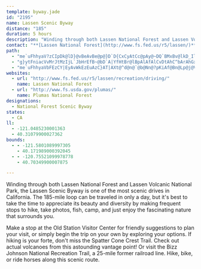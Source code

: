 ```yaml
---
template: byway.jade
id: "2195"
name: Lassen Scenic Byway
distance: "185"
duration: 5 hours
description: "Winding through both Lassen National Forest and Lassen Volcanic National Park, this 185-mile loop is one of the most scenic drives in California."
contact: "**[Lassen National Forest](http://www.fs.fed.us/r5/lassen/)**  \r\n530-257-2151, TDD 530-252-6624\r\n\r\n**[Plumas National Forest](http://http://www.fs.fed.us/r5/plumas/)**  \r\n530-283-2050\r\n\r\n"
path: 
  - "me`uFhhyaV?zCIpDk@lD}@vBeAvBe@p@}D`D{CxCyAtCc@pAy@~DQ`BMxBv@lkD_IlpBUrLLtF`@lDvAnIjQh`A``AbmEvAnH\\xCZtG?vBCfCUrEi@fEe@hCyAxFgEpI_p@|t@yTjViBxCy@zBm@~DWzEP~Fh@lDfBzGtO~o@~@tEXrBJ~B?tD}Eb~Ak@nTGrGA`GXzOt@bQh@~Gh@zE^tElCrQrB`F~@jA|FvEt^nWdMtJlHzEvDxCj]bVpKfIp|@rn@lL|IlKlH"
  - "g}ytFniacVvMrJtMzIjL`JbHrEfB~@bD`A|YfHtBr@lBpAlAfAlCvDtAhC^bArAhGxA`K|B`RJrDY`HeA`HcCxHo@fCg@~C[hDOdC?dBLfEx@hG~@lDrCfGd@pAx@xCj@tDF~CYdFyNbjA[dF?tElHpjBlC|n@t@zNAjByL|{AeAnOCxBb@~DxEhPdIrW^pBNrA@xE{@`zATnCbDbSTdEiB|}AGzASjAu@nCaHfQ_Oh]eAlBqEbGmBrB}FrFqJpHaClCeBhCkAvBkE|IsClGcBvCyAnBcDrCaRdMqAhAiCdFaLhXm@hAkAdAi@PcBRwBSy\\sGi[yH_MmC{Dm@o_@mEcCAyAHgC\\eAXcDdBaD`CoBfCcBdDmFnO_AdCi@z@iAdBmGtGmCdDyAlCiBfEyQjf@yN~`@_AxCcAzBo@fCy@pEa[rmBo@bCwHtSeAjC}AjC}CfDwSdOyFdDkJpCaL`CyC~@aYzKyFlByPnHaIxCsCvBoKbJwH~FoBlBaF|IaJtQcDpDoR|L_N`IaJfGmDvCiC`D{HzMs@~A[lAe@lF?tB^bDx@`CnB`Eb@|AJtA?rCcCvQOlDB~BN~B^lClBzFZbBXlEV`Bf@xAlA~BrE`I|AjBhAfAx@j@lH|CxCjBvCdCrAtBTp@LpAK`EF`B`@|ArDhIV~@CrCo@zDB~@Fr@dBrGzAhLrAfC~AhBl@NlETn@LbAz@t@~BB|@O`AeBjDa@tBK~JZzB\\r@f@p@v@f@r@RvESp@F~@\\r@r@h@jAHtACpAyAbLq@lBk@j@]PkBRoA]yAiA}B}@}Ce@u@UYQmDsDoC{As@K_A?gCx@yAPuBk@{EmF_@}@a@}AqAkBoBeBsAyC_A{@i@SeBWsHWiBo@{BkAiAW}AG_CPiHfAuCfA]eAa@u@kCaCs@e@mA_@sB_@}E_@{IyD_Dk@qEa@qHgDcDcDeOePsGmIeAeAoGuDs@My@BoEpBgBVuAWkFyCiCm@cCY{DWeE?kKVgGCeBMeJ_Bo@AwFtAyCDuIy@sALi@P}A|@oDtCyCdBwGxBs@d@_CfCiBrCkEzF{@p@mBx@uK`DuAMs@SwEkC_@KuAE_Dj@sK`HsCv@iBLw@Kg@Wi@g@qAeBk@a@y@YyA?sTtHwGpBsJnEoDv@_BDoEIqAJ{A`@y@?s@AoIgBeA?eCz@mAp@_CfBsClE}@x@o@b@gB`@q@DiAKo@Ym@k@Sa@UeAMuAQw@Yk@_@a@yAYmCCyEuCiBQwALeA\\SR_AjBcAlAcCtAaEbB]Dw@IwCs@_BAoBJeM`Bi@Zu@PwEPmBrAa@@{E{@a@Y]]o@sAs@_AOMiBk@iBgDKgA@s@Le@\\k@VMxCk@nAe@xDoBl@o@nAuB|@w@x@_@fE{@xBeA~@_AlDyEx@gA\\o@Fo@[s@m@Y}D{@mE_Co@k@Ym@?w@^yBLuCl@eBBy@k@_CsBcEIkALgAxDeIH[Ii@IGeBYy@?wC~Au@R_AFwCMsCfAqBVoCC_C}@s@?sBz@UVaCrEsGtHmB^oB`AaD?aAJmCrAyA?i@LeAxAq@bCUnBDp@LL^Lb@Ut@yEVg@j@_@tDF`BRn@r@HXDv@OdAYf@sExBmCrC_@Po@BiAUeBGyGcBuAa@kD_Bm@q@g@S_D^q@Qe@[k@_Aa@aDk@o@eASe@P_@\\w@zAY^o@FiA[_@LSd@Br@h@j@xB`@d@Sp@aAp@o@ZANJN^Bl@KVcBhAYd@q@rCa@P[Ey@_BiBeBi@_Am@mBEy@?_AOoAmAcDK{@YoHHwBXyAhBgDX_ATiEIiASa@q@WY?}Ap@u@JsAOyBcAe@o@Mg@Ls@`@e@lBA~@]fCmCXe@PeABmBO{@e@kAaD{DYi@[sA?c@?w@NaArB_GNy@?_DJeAd@m@vAUXWDSBe@IW_@m@aB_BWk@Mu@HcARa@~@sAJk@Dy@Ks@Um@i@]c@Ei@HsEfB_BdAi@RmE~@cBFiAd@gGGuCg@w@_@iBcBwA{A[k@_@kBc@gEiCiLOeAHeCf@uEz@yCzBuBrAQvBPtAW|@s@xBgGhBaGNeA?gBq@kCaAs@yB_AOY?q@Za@\\AvEhBd@DZ_@Fu@CO]UkBe@i@y@Mq@OyEo@mEeE{L]oBUm@m@q@a@ScDKiAsAw@wB[wBIcBY_BcCwEa@wACq@JuEmA{GGkBTgAh@k@vEe@nAJnAd@XT|@vAx@f@n@?h@[P_@Lg@n@aJN}@Xq@nBmC~AyAxA{@pD}Ad@a@pDsK`KiOnA_Ch@aCb@oHZ_Bb@eAfAyAj@Y~@Mr@Ld@\\^x@Jh@Br@Ox@[|@wEhIc@dA[rAGj@FrAh@rDJxBExCcBbQIf@mBxCUjAEz@RxB~@rCxAdB~Ax@`APdADhAQ`AYr@e@bAmAtHsPbBaFj@}DNkEN_AbA{BxF_HXe@Ns@EaBUcBmDoQEc@?}Bw@iDXoSQeFTkOImFOiBWs@k@e@i@IsBHaB[gBeAy@y@Wg@g@_C]sD\\kF?uBGkAq@sD}@{GOa@u@kAmAm@e@_@i@yAOkBOuJUmFSsAs@qC_@gDYs@cAoAu@e@_AQaEQyAg@}EeCu@gAyAgEc@y@uAsAmBkAs@s@S_@a@sCY_AiA_BkJaG{@SaGKy@Ki@[eBkBiB_A}OgFoB{AsAqBi@a@g@Qu@EaAXgClAy@J{@K_GoEqBgCuImMgAy@kAK{IfCyCE{EiAoDKmCFmBr@{Gh@sIxCu@`@{BlFiFpO_@vA}@xGi@bGg@jEgBbSiBjPIdB_@~BUpAm@zAuAlBcBdB_@r@s@dByAdFOr@EhAJ|@^nAvA|BDx@E`AuDxQ{@tCiAfAcClAwJdDcD`BSTYl@Kr@ExCDlFSfD_@jByB|EqAdCq@zBs@jAa@^wBf@o@x@Wv@[~AMdBJfBd@`Cz@vBlBx@X`@B~B]~@k@Zs@AuEaAeDcAyAMyRReAPqAx@aAlAuApCwAbCiJfLoDdFmAlCYdA}Hnf@sDzNs@jBa@d@wAfAmCrA}@p@eGtAs@d@_Bp@sA`DqBlC{@l@aIlEmClB_AdAsBvDiCbDsPnKmHjDoQ`GmAV_CLqNFwBb@qBlA_GfGoAz@}@XyD|BgDzEU~@c@~Cy@fAiErB]~@iJ|ZGfBN~AlCtH^lBHlBEhA]xAiBnD}E`HuArIY~@_@d@_@TsBj@wAPyB@cDs@{@GmC`@gAn@aBbBoi@fw@sE`GcFjDiB|Ai@r@yAdDmArB_@h@_C|AwApA_@d@[x@C`ALv@Tj@d@`@xA`@`Eu@bD`@nAGr@e@bDyCrBm@vGXlFMnAX|@fA~@rDh@xAd@z@r@h@dBf@fEEjAHvAf@hBtAh@h@tGhJzAlBdB~AjE~CbAzAxApDt@xA`@d@vC`Alt@zOfDxAhBxAxB`D`HnMpDlH~HbVb@lBT|ANlCF`C_@nJ@dBDrAl@~Gi@vECxAZbCpCnMj@fENlCBzBWdI@lCvA`ID~@EtB]dBs@xA{GdI{@tAq@lB{EzOgA~AkAr@qRfFgCbAg@x@OzAiC]kABgC^y^fLuBZoCJgBEyBSsBe@}BaAsBqAqIgGgBy@oqAy[eB}@sIqI_Ao@qFmBsB{A_ByBiEsLgAeCyBaDeL{LmBaD_BsFsC}KsB}Fk`@e{@mEiK{Ie[_CkJwC{Iu@mAmByByByAsEsAqImByDyBaUqPcEcDiC_Cy@cA}AeCuAwCs^ey@cFuKyG{O}@kC_AcEy@eFcB{Qy@gD_Oe[sAyDwKmi@W{C[oKUqBi@mC{Nmh@gCaIoCiGgBqCoAaByC}C}CuBsBeAuwAug@eNwEwBy@uA_AgB{BeAaCo@qCqBuKk@yAo@aA}@}@gBmA{C_EsAgAsDeBuA{@gUcXgBaBgMaJms@_i@yEyDmAmAeCeE}E}McAmBsBkCeDaCeIqDmDmAiTyDm@OmAq@uAwA_AoBs@}DEmBHmBt@{GlB{SEgD}@aHu@yBoD{GoKwQsA_ByBeBqGsClFok@bAmIzNo}@r@{EHyCGsB[yC_@aBk@yAaBmCu@w@sBoAoBi@}AMgBFyEbA}ALgKLcOy@_FP}@GwGeBoQ_@cEPcCZ}Cp@oBTsAAwEg@eS`BwDKeCa@yAc@aEoBuAeAwA{Bc@wAKy@ImBDsBNgAh@kBp@gAv@}@d_@uSlA{@nAyAx@eBh@mBvE{VVaAt@{AtAcBv]iUtDuC~C_E|QqXfCeDfAgAv~@gm@~AyA`CoChAkBxAuChIuTdAsB|A_CpCkChOuKdBgB~@wAhAoC\\yAdBcOl@gCv@qBv@gApF}FnBaCfC{ElAmDd@kBrEiSrAaHn@sGrDuo@t@uKr@oHx@aGpDmTnDqQvWixAzRqeA`AsFb@{D`@mHxU}eH`BwWlJenACgDKqB_@cCe@eBoNed@yAyDiCoEgBkBiCmBwT{N{BuBwC_EiAqBiAgCsEiO}HoX]{BUmCDeDPyC`@mCnBuJx@yFvI{qAb@eFbB_OdCgOpBgJdOoq@tBgIbByEhBuDjrAisBfEeHzm@miAxd@}bAtZwj@bCiD`gAeaA~`@{a@vEsFrFeHhEgEj[qU~MmNxjAcoApA}AhCaErZ}l@lCgEhEmFbCeCpGaFpsC}hBj~@wk@rB}AxEiFrCsElBmErWen@jg@_kAjvA_fD|EoJzJcQ|DsIrUyk@lIiTbEgJfFiIvVm[lDeE|EaHtCmFlOk\\~DsH`GsHvD_E|JqJbCqDlByEz^ikA`CyFlAuB`CcDbCiC~u@au@|ByC|B{DjQk\\rDaGbAmAbCwBjIsFrAmA~AmBhBaDr@_B~@yChAuG~EciAVoEt@gIrt@g{Fh@sHNuHn@}_AOuH_@aGC}BHmCTuB`AgDnAkCbW}X|D{ElCeElKkRlB_E`HoRhBeGbBaIfIod@Z}BLiC?qDOyCiAiKMuCHwCrAuKD_DEeB[cCwAsGOqAO{DNsDvHok@bAyDfAkBpAaBvEaDrS{LrE_D|AcBn@iA^qA^_BXgD@mB[oHBsBNqBZuBh@iCX}BJqBEoWR{Il@gHjDs[x@gEbAqDbBiE~Pq`@nBeDzHxj@v@zEhB`HvBrFvAfCxB|C|DzDbDxB`I~DjInEhCrB|BzBnQfV~BhEzArDtElMtT~j@lAfCfAdBpp@dz@tA~BdX|p@nRpf@jEhM|AlGhAbGtGpb@|DvXZxA|@xCx@fBfHtMvDjIj@xAXtANlC_@pCYt@y@jA_D`Ci@x@_@bAWrAEfBLzAd@dBj@bAt@n@|@b@zGnAlAv@d@d@^n@h@pBHdADdAEhKJlCl@lD|@jCv@rAvEbFh@|@r@zA^rA^bCVbEC|AcA|NB`B`@pBh@lAxBpBrAtBn@bBXzAvCrc@j@lDbApCxAlBzM`K`D`DrAdDnFjUx@dCt@dB|AvB|A~ArFdD^^|@vAd@zAVpBGvCk@|Bm@fAeAfAyAn@gCr@gDrBkAlAcAxAy@~Au@~By@pEOnC@tDH`Bl@xDp@rCjFbM~FrJnGjHhBhCxCrGxeA~fDv@pBjCtFlCdEtDfEpCzBpD|B|EtBtBl@fHpAxBx@zD~BnBfBbBxBxA`ClFnNxBvDlFbGdYlYdPxPxBlDbBjEd@lBr@jEb@hGjAzp@tKhcFdClrAzBdbAdQh`E^dF"
  - "me`uFhhyaVbFEzCY|EyAvWkEzEuAzC}AT|AXt@^d@n@`@b@Nn@?pKiAf@Bn@Lp@j@Vj@Pz@FrAMxBc@pBuAhEOxACvAV~BlK~`@~@zCb@~@n@z@rD~Ct@~@v@dBt@dDFrYCbp@NjC~@dCxAxAhAd@jNn@jFv@xAl@x@r@x@xAbClId@v@x@t@fAj@~A^nSfBbEj@fIdBnK`DrElBlFpCnNpItSrMnB^fSr@vBMvDs@hH_FxCsCrOaQnDeDh@[vB_@nDEhFXv@E^Mx@e@|BaC|B_Gj@m@hAs@vKsC`CE|CVj@RhElDtAf@pB\\tGo@jQsCdOcE~GqCnAYzAGnK^jNFpDSvGsAhCKpH|ArCx@fDnAjADx@E|B_AdA{@bAkAbBy@bAQdAIrCf@bCr@fDExB[zByApGkJ~PcNfD{HrAeBb@_@fLgHlSmFdAMzBFv@Vx`Ar`@xXxNvAl@|HtBhCRfBG~A]bAChDl@lDxAzJbG`KrEj@d@pCpDrAfAnS`JlC~@`ETxh@gDYj[IxCi@rEcGzU]`DUvM_@vBYpAUl@cBnCu[vb@{@~@i@^qDnAmAPuB?u@GmVaGoBQmCLgBd@_Br@cAv@eAtAcAvBs@rB}YbxAuObw@eBzLmp@`aGe@fCkAxEuA`DgcAliB}W~f@cg@~jA}F`LyB`DaDzDo^|b@u`@~d@oCtCcFlEaCfBsXfQsr@|b@eb@dYuoBjxA"
websites: 
  - url: "http://www.fs.fed.us/r5/lassen/recreation/driving/"
    name: Lassen National Forest
  - url: "http://www.fs.usda.gov/plumas/"
    name: Plumas National Forest
designations: 
  - National Forest Scenic Byway
states: 
  - CA
ll: 
  - -121.0485230001363
  - 40.31079900027362
bounds: 
  - - -121.5801089997305
    - 40.171989000392045
  - - -120.75521099978778
    - 40.70349900007875

---
```


Winding through both Lassen National Forest and Lassen Volcanic National Park, the Lassen Scenic Byway is one of the most scenic drives in California. The 185-mile loop can be traveled in only a day, but it's best to take the time to appreciate its beauty and diversity by making frequent stops to hike, take photos, fish, camp, and just enjoy the fascinating nature that surrounds you.

Make a stop at the Old Station Visitor Center for friendly suggestions to plan your visit, or simply begin the trip on your own by exploring your options. If hiking is your forte, don't miss the Spatter Cone Crest Trail. Check out actual volcanoes from this astounding vantage point! Or visit the Bizz Johnson National Recreation Trail, a 25-mile former railroad line. Hike, bike, or ride horses along this scenic route.
